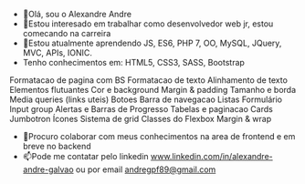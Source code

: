 - 👋Olá, sou o Alexandre Andre
- 👀Estou interesado em trabalhar como desenvolvedor web jr, estou comecando na carreira
- 🌱Estou atualmente aprendendo JS, ES6, PHP 7, OO, MySQL, JQuery, MVC, APIs, IONIC. 
- Tenho conhecimentos em:
HTML5, CSS3, SASS, Bootstrap

Formatacao de pagina com BS
Formatacao de texto
Alinhamento de texto
Elementos flutuantes
Cor e background
Margin & padding
Tamanho e borda
Media queries (links uteis)
Botoes
Barra de navegacao
Listas
Formulário
Input group
Alertas e Barras de Progresso
Tabelas e paginacao
Cards
Jumbotron
Ícones
Sistema de grid
Classes do Flexbox
Margin & wrap

- 💞️Procuro colaborar com meus conhecimentos na area de frontend e em breve no backend
- 📫Pode me contatar pelo linkedin www.linkedin.com/in/alexandre-andre-galvao ou por email andregpf89@gmail.com

<!---
alexandre-andre/alexandre-andre is a ✨ special ✨ repository because its `README.md` (this file) appears on your GitHub profile.
You can click the Preview link to take a look at your changes.
--->
